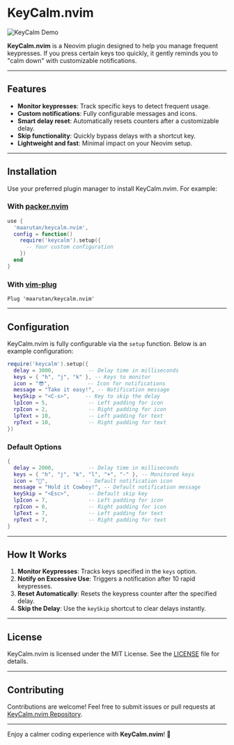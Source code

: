 # KeyCalm.nvim

![KeyCalm Demo](./.github/.keycalm.gif)

**KeyCalm.nvim** is a Neovim plugin designed to help you manage frequent keypresses. If you press certain keys too quickly, it gently reminds you to "calm down" with customizable notifications.

---

## Features

- **Monitor keypresses**: Track specific keys to detect frequent usage.
- **Custom notifications**: Fully configurable messages and icons.
- **Smart delay reset**: Automatically resets counters after a customizable delay.
- **Skip functionality**: Quickly bypass delays with a shortcut key.
- **Lightweight and fast**: Minimal impact on your Neovim setup.

---

## Installation

Use your preferred plugin manager to install KeyCalm.nvim. For example:

### With [packer.nvim](https://github.com/wbthomason/packer.nvim)

```lua
use {
  'maarutan/keycalm.nvim',
  config = function()
    require('keycalm').setup({
      -- Your custom configuration
    })
  end
}
```

### With [vim-plug](https://github.com/junegunn/vim-plug)

```vim
Plug 'maarutan/keycalm.nvim'
```

---

## Configuration

KeyCalm.nvim is fully configurable via the `setup` function. Below is an example configuration:

```lua
require('keycalm').setup({
  delay = 3000,           -- Delay time in milliseconds
  keys = { "h", "j", "k" }, -- Keys to monitor
  icon = "😎",            -- Icon for notifications
  message = "Take it easy!", -- Notification message
  keySkip = "<C-s>",     -- Key to skip the delay
  lpIcon = 5,             -- Left padding for icon
  rpIcon = 2,             -- Right padding for icon
  lpText = 10,            -- Left padding for text
  rpText = 10,            -- Right padding for text
})
```

### Default Options

```lua
{
  delay = 2000,           -- Delay time in milliseconds
  keys = { "h", "j", "k", "l", "+", "-" }, -- Monitored keys
  icon = "🤠",            -- Default notification icon
  message = "Hold it Cowboy!", -- Default notification message
  keySkip = "<Esc>",      -- Default skip key
  lpIcon = 7,             -- Left padding for icon
  rpIcon = 0,             -- Right padding for icon
  lpText = 7,             -- Left padding for text
  rpText = 7,             -- Right padding for text
}
```

---

## How It Works

1. **Monitor Keypresses**: Tracks keys specified in the `keys` option.
2. **Notify on Excessive Use**: Triggers a notification after 10 rapid keypresses.
3. **Reset Automatically**: Resets the keypress counter after the specified delay.
4. **Skip the Delay**: Use the `keySkip` shortcut to clear delays instantly.

---

## License

KeyCalm.nvim is licensed under the MIT License. See the [LICENSE](LICENSE) file for details.

---

## Contributing

Contributions are welcome! Feel free to submit issues or pull requests at [KeyCalm.nvim Repository](https://github.com/maarutan/keycalm.nvim).

---

Enjoy a calmer coding experience with **KeyCalm.nvim**! 🎉
